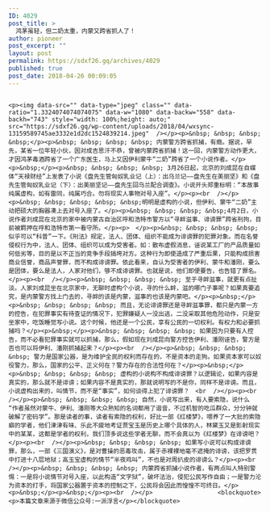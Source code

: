 ```yaml
---
ID: 4029
post_title: >
  鸿茅虽轻，但二奶太重，内蒙又跨省抓人了！
author: pioneer
post_excerpt: ""
layout: post
permalink: https://sdxf26.gq/archives/4029
published: true
post_date: 2018-04-26 00:09:05
---
```

                                                                                                                  <p><img data-src="" data-type="jpeg" class="" data-ratio="1.3324074074074075" data-w="1080" data-backw="558" data-backh="743" style="width: 100%;height: auto;" src="https://sdxf26.gq/wp-content/uploads/2018/04/wxsync-13159589745ae3332e1d2dc1524839214.jpeg"  /></p><p>&nbsp; &nbsp; &nbsp; &nbsp;</p><p>&nbsp; &nbsp; &nbsp; &nbsp; 内蒙警方跨省抓捕，有瘾。据说，早先，某省一位年轻小伙，因对成吉思汗不恭，曾被内蒙跨省抓捕！这一回，内蒙警方动作更大，才因鸿茅毒酒跨省了一个广东医生，马上又因伊利蒙牛“二奶”跨省了一个小说作者。</p><p>&nbsp;</p><p>&nbsp; &nbsp; &nbsp; &nbsp; 3月26日起，北京的刘成昆在自媒体“天禄财经”上发表了小说《盘先生管匈奴乳业记（上）：出乌兰记――盘先生在美丽坚》和《盘先生管匈奴乳业记（下）：出美丽坚记――盘先生回乌兰配合调查》。小说开头郑重标明：“本故事纯属虚构，如有雷同，纯属巧合。勿将现实人事物对号入座”。</p><p><br  /></p><p>&nbsp; &nbsp; &nbsp; &nbsp; &nbsp;明明是虚构的小说，但伊利、蒙牛“二奶”主动把硕大的胸器凑上去对号入座了。</p><p>&nbsp; &nbsp; &nbsp; &nbsp;4月2日，小说作者刘成昆在北京的家中被内蒙古自治区呼和浩特市警方以“寻衅滋事、诽谤罪”跨省刑拘，目前被羁押在呼和浩特市第一看守所。</p><p>　</p><p>&nbsp; &nbsp; &nbsp; &nbsp; 似乎可以“科普”一下。《刑法》规定，法人、团体、组织不能成为诽谤罪的犯罪对象。而在名誉侵权行为中，法人、团体、组织可以成为受害者。如：散布虚假消息，诬说某工厂的产品质量如何低劣等，目的是以不正当的竞争手段搞垮对方。这种行为即使造成了严重后果，只能构成损害商业信誉，商品声誉罪，而不构成诽谤罪。依此看来，自认为受害者的伊利、蒙牛和潘刚，要么是团体，要么是法人，人家对他们，够不成诽谤罪。也就是说，他们即便要告，也告错了罪名。</p><p><br  /></p><p>&nbsp; &nbsp; &nbsp; &nbsp; 至于寻衅滋事，就更有点扯淡。人家刘成昆坐在北京家中，无聊时虚构个小说，寻的什么衅，滋的哪门子事呢？如果真要追究，是内蒙警方找上门去的，寻衅的该是内蒙，滋事的也该是内蒙吧。</p><p>&nbsp;</p><p>&nbsp; &nbsp; &nbsp; &nbsp; 而且，无论诽谤罪还是寻衅滋事罪，都只是内蒙一方的控告，在犯罪事实有待查证的情况下，犯罪嫌疑人一没出逃，二没采取其他危险动作，只是安坐家中，吃饭睡觉写小说。这个时候，他还是一个公民，享有公民的一切权利。有权力和必要抓捕吗？</p><p>&nbsp;</p><p>&nbsp; &nbsp; &nbsp; &nbsp; 如果因为只要有人控告，而不必看犯罪事实就可以抓捕，那么，假如现在刘成昆向警方控告伊利、潘刚诬告，警方是否也可以将伊利、潘刚抓捕起来？</p><p><br  /></p><p>&nbsp; &nbsp; &nbsp; &nbsp; 警力是国家公器，是为维护全民的权利而存在的，不是资本的走狗。如果资本家可以奴役警力，那么，国家的公平、正义何在？警力存在的合法性何在？</p><p>&nbsp;</p><p>&nbsp; &nbsp; &nbsp; &nbsp; 虚构的小说构不构成诽谤罪？以逻辑论，如果内容是真实的，那么就不是诽谤；如果内容不是真实的，那就说明写的不是你，同样不是诽谤。而且，小说虚构出来的，叫情节，而不是“事实”，如何谈得上犯了诽谤罪？　<br  /></p><p><br  /></p><p>&nbsp; &nbsp; &nbsp; &nbsp; 自然，小说写出来，有人要索隐，说什么 “作者虽然对蒙牛、伊利、潘刚等大众熟知的名词都用了谐音，不过机智的吃瓜群众，分分钟就破解了密码学”。那是读者的事，读者有索隐的权利，好比一部《红楼梦》，喂养了一大批的索隐癖的学者，他们津津有味、乐此不疲地考证贾宝玉是历史上哪个具体的人，林黛玉又是影射现实中的某某，这都是学者的权利，我们顶多说这些学者无聊，而不会真以为《红楼梦》在诽谤吧？</p><p><br  /></p><p>&nbsp; &nbsp; &nbsp; &nbsp; 如果写小说可以构成诽谤罪，那么，一部《三国演义》，是对曹操的恶毒攻击，属于赤裸裸地毫不遮掩的诽谤，该把罗贯中打进十八层地狱；高玉宝虚构的情节“半夜鸡叫”，不也是对周扒皮的诽谤么？</p><p><br  /></p><p>&nbsp; &nbsp; &nbsp; &nbsp; 内蒙跨省抓捕小说作者，有两点叫人特别警惕：一是将小说情节对号入座，以此构造“文字狱”，破坏法治，侵犯公民写作自由；一是警力沦为资本的打手，将国家公器置于资本的控制之下，公民将会因此而惶惶不可终日。</p><p>&nbsp;</p><p>&nbsp;</p><p><br  /></p>                  <blockquote><p>本篇文章来源于微信公众号:一派浮言</p></blockquote>